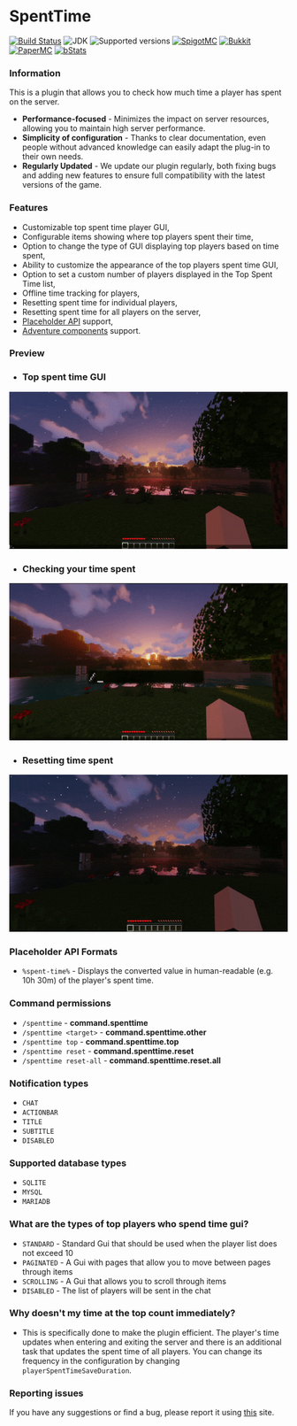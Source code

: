 # SpentTime

[![Build Status](https://github.com/imDMK/SpentTime/actions/workflows/gradle.yml/badge.svg)](https://github.com/imDMK/SpentTime/actions/workflows/gradle.yml)
![JDK](https://img.shields.io/badge/JDK-1.17-blue.svg)
![Supported versions](https://img.shields.io/badge/Minecraft-1.17--1.20.1-green.svg)
[![SpigotMC](https://img.shields.io/badge/SpigotMC-yellow.svg)](https://www.spigotmc.org/resources/spenttime.111938/)
[![Bukkit](https://img.shields.io/badge/Bukkit-blue.svg)](https://dev.bukkit.org/projects/spenttime)
[![PaperMC](https://img.shields.io/badge/Paper-004ee9.svg)](https://hangar.papermc.io/imDMK/SpentTime)
[![bStats](https://img.shields.io/badge/bStats-00695c)](https://bstats.org/plugin/bukkit/SpentTime/19362)

### Information
This is a plugin that allows you to check how much time a player has spent on the server.
* **Performance-focused** - Minimizes the impact on server resources, allowing you to maintain high server performance.
* **Simplicity of configuration** - Thanks to clear documentation, even people without advanced knowledge can easily adapt the plug-in to their own needs.
* **Regularly Updated** - We update our plugin regularly, both fixing bugs and adding new features to ensure full compatibility with the latest versions of the game.

### Features
* Customizable top spent time player GUI,
* Configurable items showing where top players spent their time,
* Option to change the type of GUI displaying top players based on time spent,
* Ability to customize the appearance of the top players spent time GUI,
* Option to set a custom number of players displayed in the Top Spent Time list,
* Offline time tracking for players,
* Resetting spent time for individual players,
* Resetting spent time for all players on the server,
* [Placeholder API](https://github.com/PlaceholderAPI/PlaceholderAPI) support,
* [Adventure components](https://github.com/KyoriPowered/adventure) support.

### Preview
* ### Top spent time GUI
![gif](assets/top.gif)

* ### Checking your time spent
![gif](assets/time.gif)

* ### Resetting time spent
![gif](assets/reset.gif)

### Placeholder API Formats
* `%spent-time%` - Displays the converted value in human-readable (e.g. 10h 30m) of the player's spent time.

### Command permissions
* `/spenttime` - **command.spenttime**
* `/spenttime <target>` - **command.spenttime.other**
* `/spenttime top` - **command.spenttime.top**
* `/spenttime reset` - **command.spenttime.reset**
* `/spenttime reset-all` - **command.spenttime.reset.all**

### Notification types
* `CHAT`
* `ACTIONBAR`
* `TITLE`
* `SUBTITLE`
* `DISABLED`

### Supported database types
* `SQLITE`
* `MYSQL`
* `MARIADB`

### What are the types of top players who spend time gui?
* `STANDARD` - Standard Gui that should be used when the player list does not exceed 10
* `PAGINATED` - A Gui with pages that allow you to move between pages through items
* `SCROLLING` - A Gui that allows you to scroll through items
* `DISABLED` - The list of players will be sent in the chat

### Why doesn't my time at the top count immediately?
* This is specifically done to make the plugin efficient. The player's time updates when entering and exiting the server and there is an additional task that updates the spent time of all players. You can change its frequency in the configuration by changing `playerSpentTimeSaveDuration`.

### Reporting issues
If you have any suggestions or find a bug, please report it using [this](https://github.com/imDMK/SpentTime/issues) site.
